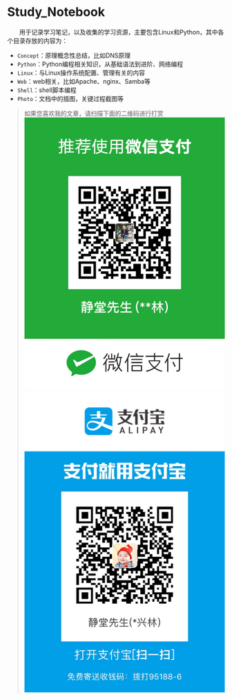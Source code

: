 # Study_Notebook

&ensp;&ensp;&ensp;&ensp;用于记录学习笔记，以及收集的学习资源，主要包含Linux和Python，其中各个目录存放的内容为：

* `Concept`：原理概念性总结，比如DNS原理
* `Python`：Python编程相关知识，从基础语法到进阶、网络编程
* `Linux`：与Linux操作系统配置、管理有关的内容
* `Web`：web相关，比如Apache、nginx、Samba等
* `Shell`：shell脚本编程
* `Photo`：文档中的插图，关键过程截图等

> 如果您喜欢我的文章，请扫描下面的二维码进行打赏  
![微信收款码](https://github.com/colinlee19860724/Study_Notebook/blob/master/Photo/colinlee_weixin.JPG?raw=true)![支付宝收款码](https://github.com/colinlee19860724/Study_Notebook/blob/master/Photo/colinlee_zhifubao.JPG?raw=true)